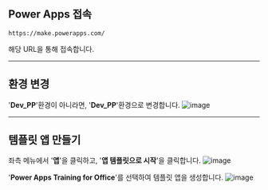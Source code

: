 
## Power Apps 접속
```
https://make.powerapps.com/
```
해당 URL을 통해 접속합니다.

---

## 환경 변경

'**Dev_PP**'환경이 아니라면, '**Dev_PP**'환경으로 변경합니다.
![image](https://github.com/user-attachments/assets/fdb92762-969a-4f2a-81b6-535017a07d91)

---

## 템플릿 앱 만들기

좌측 메뉴에서 '**앱**'을 클릭하고, '**앱 템플릿으로 시작**'을 클릭합니다.
![image](https://github.com/user-attachments/assets/09065d62-fe04-4767-b912-e538acad2d9a)

'**Power Apps Training for Office**'를 선택하여 템플릿 앱을 생성합니다.
![image](https://github.com/user-attachments/assets/ae1be277-7546-45b9-9ecb-99b3a6f8a607)
